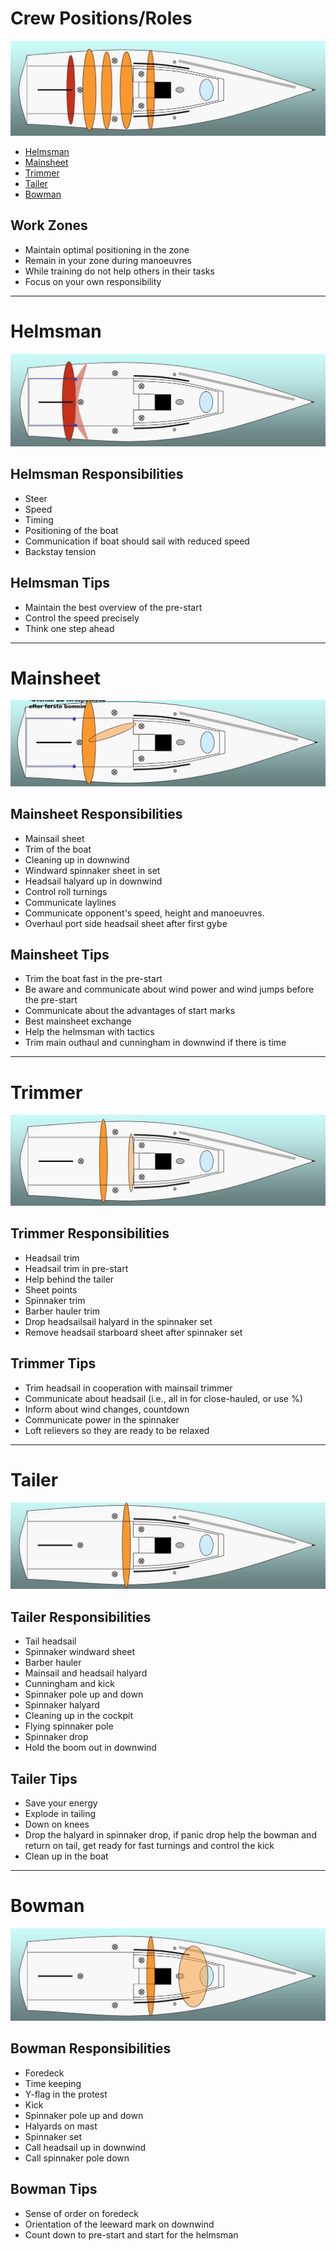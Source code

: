 # Crew Positions/Roles

![Crew Positions](img/ds37-match-race-crew-positions.png)

- [Helmsman](#helmsman)
- [Mainsheet](#mainsheet)
- [Trimmer](#trimmer)
- [Tailer](#tailer)
- [Bowman](#bowman)

## Work Zones

- Maintain optimal positioning in the zone
- Remain in your zone during manoeuvres
- While training do not help others in their tasks
- Focus on your own responsibility

---

# Helmsman

![Helmsman](img/ds37-match-race-crew-helmsman.png)

## Helmsman Responsibilities

- Steer
- Speed
- Timing
- Positioning of the boat
- Communication if boat should sail with reduced speed
- Backstay tension

## Helmsman Tips

- Maintain the best overview of the pre-start
- Control the speed precisely
- Think one step ahead

---

# Mainsheet

![Mainsheet](img/ds37-match-race-crew-mainsheet.png)

## Mainsheet Responsibilities

- Mainsail sheet
- Trim of the boat
- Cleaning up in downwind
- Windward spinnaker sheet in set
- Headsail halyard up in downwind
- Control roll turnings
- Communicate laylines
- Communicate opponent's speed, height and manoeuvres.
- Overhaul port side headsail sheet after first gybe

## Mainsheet Tips

- Trim the boat fast in the pre-start
- Be aware and communicate about wind power and wind jumps before the pre-start
- Communicate about the advantages of start marks
- Best mainsheet exchange
- Help the helmsman with tactics
- Trim main outhaul and cunningham in downwind if there is time

---

# Trimmer

![Trimmer](img/ds37-match-race-crew-trimmer.png)

## Trimmer Responsibilities

- Headsail trim
- Headsail trim in pre-start
- Help behind the tailer
- Sheet points
- Spinnaker trim
- Barber hauler trim
- Drop headsailsail halyard in the spinnaker set
- Remove headsail starboard sheet after spinnaker set

## Trimmer Tips

- Trim headsail in cooperation with mainsail trimmer
- Communicate about headsail (i.e., all in for close-hauled, or use %)
- Inform about wind changes, countdown
- Communicate power in the spinnaker
- Loft relievers so they are ready to be relaxed

---

# Tailer

![Tailer](img/ds37-match-race-crew-tailer.png)

## Tailer Responsibilities

- Tail headsail
- Spinnaker windward sheet
- Barber hauler
- Mainsail and headsail halyard
- Cunningham and kick
- Spinnaker pole up and down
- Spinnaker halyard
- Cleaning up in the cockpit
- Flying spinnaker pole
- Spinnaker drop
- Hold the boom out in downwind

## Tailer Tips

- Save your energy
- Explode in tailing
- Down on knees
- Drop the halyard in spinnaker drop, if panic drop help the bowman and return
  on tail, get ready for fast turnings and control the kick
- Clean up in the boat

---

# Bowman

![Bowman](img/ds37-match-race-crew-bowman.png)

## Bowman Responsibilities

- Foredeck
- Time keeping
- Y-flag in the protest
- Kick
- Spinnaker pole up and down
- Halyards on mast
- Spinnaker set
- Call headsail up in downwind
- Call spinnaker pole down

## Bowman Tips

- Sense of order on foredeck
- Orientation of the leeward mark on downwind
- Count down to pre-start and start for the helmsman
